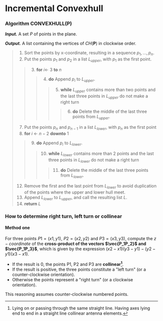 # Incremental Convexhull

### Algorithm CONVEXHULL(P)

***Input.*** A set $P$ of points in the plane.

***Output.*** A list containing the vertices of *CH*(**P**) in clockwise order.

>1.  Sort the points by x-coordinate, resulting in a sequence $p_1, . . . , p_n$.
>2.  Put the points $p_1$ and $p_2$ in a list $L_{upper}$, with $p_1$ as the first point.
>>3.  **for** $i$← 3 **to** $n$
>>>4.  **do** Append $p_i$ to $L_{upper}$.
>>>>5.  **while** $L_{upper}$ contains more than two points and the last three points in $L_{upper}$ do not make a right turn
>>>>>6.  **do** Delete the middle of the last three points from $L_{upper}$.
>7. Put the points $p_n$ and $p_{n−1}$ in a list $L_{lower}$, with $p_n$ as the first point
>8. **for** $i$ ← $n−2$ **downto** 1
>>9. **do** Append $p_i$ to $L_{lower}$.
>>>10. **while** $L_{lower}$ contains more than 2 points and the last three points in $L_{lower}$ do not make a right turn
>>>>11. **do** Delete the middle of the last three points from $L_{lower}$.
>12. Remove the first and the last point from $L_{lower}$ to avoid duplication of the points where the upper and lower hull meet.
>13. Append $L_{lower}$ to $L_{upper}$, and call the resulting list $L$.
>14. **return** $L$

### How to determine right turn, left turn or collinear

#### Method one

For three points $P1=(x1,y1)$, $P2=(x2,y2)$ and $P3=(x3,y3)$, compute the $z-coordinate$ of the **cross-product of the vectors $\vec{P_1P_2}$ and $\vec{P_1P_3}$**, which is given by the expression $(x2−x1)(y3−y1)−(y2−y1)(x3−x1)$. 
* If the result is 0, the points P1, P2 and P3 are **collinear[^1]**.
* If the result is positive, the three points constitute a "left turn" (or a counter-clockwise orientation).
* Otherwise the points represent a "right turn" (or a clockwise orientation).

This reasoning assumes counter-clockwise numbered points.

[^1]: Lying on or passing through the same straight line. Having axes lying end to end in a straight line collinear antenna elements.
